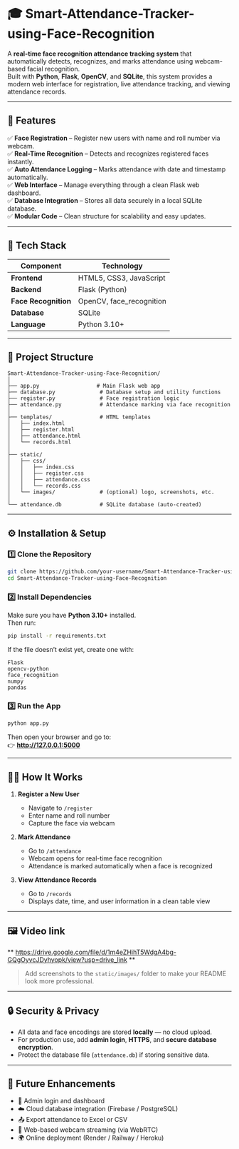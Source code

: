 # 🎓 Smart-Attendance-Tracker-using-Face-Recognition

A **real-time face recognition attendance tracking system** that automatically detects, recognizes, and marks attendance using webcam-based facial recognition.  
Built with **Python**, **Flask**, **OpenCV**, and **SQLite**, this system provides a modern web interface for registration, live attendance tracking, and viewing attendance records.

---

## 🚀 Features

✅ **Face Registration** – Register new users with name and roll number via webcam.  
✅ **Real-Time Recognition** – Detects and recognizes registered faces instantly.  
✅ **Auto Attendance Logging** – Marks attendance with date and timestamp automatically.  
✅ **Web Interface** – Manage everything through a clean Flask web dashboard.  
✅ **Database Integration** – Stores all data securely in a local SQLite database.  
✅ **Modular Code** – Clean structure for scalability and easy updates.

---

## 🧠 Tech Stack

| Component | Technology |
|------------|-------------|
| **Frontend** | HTML5, CSS3, JavaScript |
| **Backend** | Flask (Python) |
| **Face Recognition** | OpenCV, face_recognition |
| **Database** | SQLite |
| **Language** | Python 3.10+ |

---

## 📁 Project Structure

```
Smart-Attendance-Tracker-using-Face-Recognition/
│
├── app.py                  # Main Flask web app
├── database.py              # Database setup and utility functions
├── register.py              # Face registration logic
├── attendance.py            # Attendance marking via face recognition
│
├── templates/               # HTML templates
│   ├── index.html
│   ├── register.html
│   ├── attendance.html
│   └── records.html
│
├── static/
│   ├── css/
│   │   ├── index.css
│   │   ├── register.css
│   │   ├── attendance.css
│   │   └── records.css
│   └── images/              # (optional) logo, screenshots, etc.
│
└── attendance.db            # SQLite database (auto-created)
```

---

## ⚙️ Installation & Setup

### 1️⃣ Clone the Repository
```bash
git clone https://github.com/your-username/Smart-Attendance-Tracker-using-Face-Recognition.git
cd Smart-Attendance-Tracker-using-Face-Recognition
```

### 2️⃣ Install Dependencies
Make sure you have **Python 3.10+** installed.  
Then run:
```bash
pip install -r requirements.txt
```

If the file doesn’t exist yet, create one with:
```
Flask
opencv-python
face_recognition
numpy
pandas
```

### 3️⃣ Run the App
```bash
python app.py
```

Then open your browser and go to:  
👉 **http://127.0.0.1:5000**

---

## 🧍‍♂️ How It Works

1. **Register a New User**
   - Navigate to `/register`
   - Enter name and roll number
   - Capture the face via webcam

2. **Mark Attendance**
   - Go to `/attendance`
   - Webcam opens for real-time face recognition
   - Attendance is marked automatically when a face is recognized

3. **View Attendance Records**
   - Go to `/records`
   - Displays date, time, and user information in a clean table view

---

## 🖼️ Video link 
   ** https://drive.google.com/file/d/1m4eZHihT5WdgA4bg-GQgOyvcJDyhyopk/view?usp=drive_link **

> Add screenshots to the `static/images/` folder to make your README look more professional.

---

## 🔒 Security & Privacy

- All data and face encodings are stored **locally** — no cloud upload.  
- For production use, add **admin login**, **HTTPS**, and **secure database encryption**.  
- Protect the database file (`attendance.db`) if storing sensitive data.

---

## 🧩 Future Enhancements

- 🔐 Admin login and dashboard  
- ☁️ Cloud database integration (Firebase / PostgreSQL)  
- 📤 Export attendance to Excel or CSV  
- 📸 Web-based webcam streaming (via WebRTC)  
- 🌍 Online deployment (Render / Railway / Heroku)
